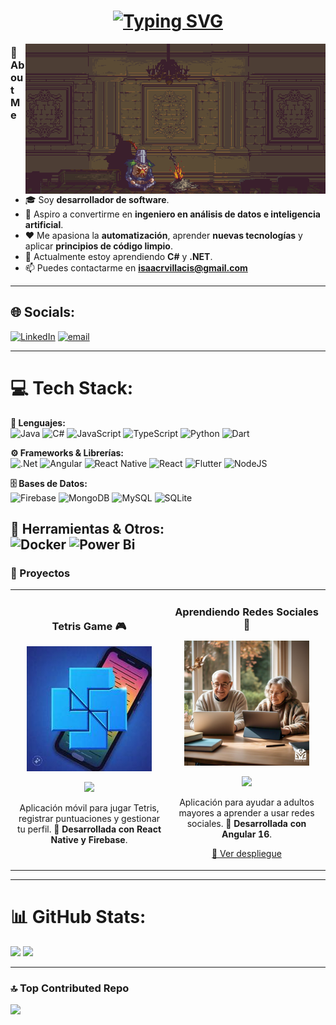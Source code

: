 <h1 align="center">
	<a href="https://github.com/FrVillaI">
		<img src="https://readme-typing-svg.demolab.com/?font=Fira+Code&size=28&pause=1000&color=00CFFF&center=true&vCenter=true&width=600&lines=Hola!+%F0%9F%91%8B;Soy+Isaac+Villacis;Hi!+%F0%9F%91%8B;I%27m+Isaac+Villacis" alt="Typing SVG" />
	</a>
</h1>

<div align="center">
	<img align="right" alt="Banner" width="480" src="imgs/solaries-banner.gif"/>
</div>

### 💫 About Me

- 🎓 Soy **desarrollador de software**.  
- 🔮 Aspiro a convertirme en **ingeniero en análisis de datos e inteligencia artificial**.  
- ❤️ Me apasiona la **automatización**, aprender **nuevas tecnologías** y aplicar **principios de código limpio**.  
- 🔭 Actualmente estoy aprendiendo **C#** y **.NET**.  
- 📫 Puedes contactarme en **isaacrvillacis@gmail.com**  

---

## 🌐 Socials:
[![LinkedIn](https://img.shields.io/badge/LinkedIn-%230077B5.svg?logo=linkedin&logoColor=white)](https://linkedin.com/in/isaac-villacis-200609334)
[![email](https://img.shields.io/badge/Email-D14836?logo=gmail&logoColor=white)](mailto:isaacrvillacis@gmail.com)

---

# 💻 Tech Stack:
**🧠 Lenguajes:**  
![Java](https://img.shields.io/badge/java-%23ED8B00.svg?style=for-the-badge&logo=openjdk&logoColor=white) ![C#](https://img.shields.io/badge/c%23-%23239120.svg?style=for-the-badge&logo=csharp&logoColor=white) ![JavaScript](https://img.shields.io/badge/javascript-%23323330.svg?style=for-the-badge&logo=javascript&logoColor=%23F7DF1E) ![TypeScript](https://img.shields.io/badge/typescript-%23007ACC.svg?style=for-the-badge&logo=typescript&logoColor=white) ![Python](https://img.shields.io/badge/python-3670A0?style=for-the-badge&logo=python&logoColor=ffdd54) ![Dart](https://img.shields.io/badge/dart-%230175C2.svg?style=for-the-badge&logo=dart&logoColor=white) 

**⚙️ Frameworks & Librerías:**  
![.Net](https://img.shields.io/badge/.NET-5C2D91?style=for-the-badge&logo=.net&logoColor=white) ![Angular](https://img.shields.io/badge/angular-%23DD0031.svg?style=for-the-badge&logo=angular&logoColor=white) ![React Native](https://img.shields.io/badge/react_native-%2320232a.svg?style=for-the-badge&logo=react&logoColor=%2361DAFB) ![React](https://img.shields.io/badge/react-%2320232a.svg?style=for-the-badge&logo=react&logoColor=%2361DAFB) ![Flutter](https://img.shields.io/badge/Flutter-%2302569B.svg?style=for-the-badge&logo=Flutter&logoColor=white) ![NodeJS](https://img.shields.io/badge/node.js-6DA55F?style=for-the-badge&logo=node.js&logoColor=white) 

**🗄️ Bases de Datos:**  
![Firebase](https://img.shields.io/badge/firebase-%23039BE5.svg?style=for-the-badge&logo=firebase) ![MongoDB](https://img.shields.io/badge/MongoDB-%234ea94b.svg?style=for-the-badge&logo=mongodb&logoColor=white) ![MySQL](https://img.shields.io/badge/mysql-4479A1.svg?style=for-the-badge&logo=mysql&logoColor=white) ![SQLite](https://img.shields.io/badge/sqlite-%2307405e.svg?style=for-the-badge&logo=sqlite&logoColor=white)

**🧰 Herramientas & Otros:**  
![Docker](https://img.shields.io/badge/docker-%230db7ed.svg?style=for-the-badge&logo=docker&logoColor=white) ![Power Bi](https://img.shields.io/badge/power_bi-F2C811?style=for-the-badge&logo=powerbi&logoColor=black)
---

### 🚀 Proyectos 
<table>
    <td width="50%">
        <h3 align="center">Tetris Game 🎮</h3>
        <div align="center">
            <a href="https://github.com/FrVillaI/app-juego-tetris.git" target="_blank">
                <img src="https://github.com/FrVillaI/app-juego-tetris/blob/main/assets/juego/testriss.jpg?raw=true" width="200">
            </a>
            <p>
                <a href="https://github.com/FrVillaI/app-juego-tetris.git" target="_blank">
                    <img src="https://img.shields.io/badge/CÓDIGO-ff9?style=for-the-badge&logo=github&logoColor=black">
                </a>
            </p>
            <p>Aplicación móvil para jugar Tetris, registrar puntuaciones y gestionar tu perfil. 🚀 <strong>Desarrollada con React Native y Firebase</strong>.</p>
        </div>
    </td>
    <td width="50%">
        <h3 align="center">Aprendiendo Redes Sociales 📱</h3>
        <div align="center">
            <a href="https://github.com/FrVillaI/Redes-Sociales" target="_blank">
                <img src="https://raw.githubusercontent.com/FrVillaI/Redes-Sociales/refs/heads/main/Redes-Sociales.jpg" width="200">
            </a>
            <p>
                <a href="https://github.com/FrVillaI/Redes-Sociales" target="_blank">
                    <img src="https://img.shields.io/badge/CÓDIGO-ff9?style=for-the-badge&logo=github&logoColor=black">
                </a>
            </p>
            <p>Aplicación para ayudar a adultos mayores a aprender a usar redes sociales. 🚀 <strong>Desarrollada con Angular 16</strong>.</p>
            <p><a href="https://frvillai.github.io/Redes-Sociales/">🔗 Ver despliegue</a></p>
        </div>
    </td>
</table>

---

# 📊 GitHub Stats:
![](https://github-readme-stats.vercel.app/api?username=FrVillaI&theme=tokyonight&hide_border=true&include_all_commits=true&count_private=true) ![](https://github-readme-stats.vercel.app/api/top-langs/?username=FrVillaI&theme=tokyonight&hide_border=true&layout=compact)

---

### 🔝 Top Contributed Repo
![](https://github-contributor-stats.vercel.app/api?username=FrVillaI&limit=5&theme=tokyonight&combine_all_yearly_contributions=true)
